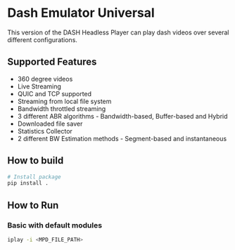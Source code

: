 # Dash Emulator Universal

This version of the DASH Headless Player can play dash videos over several different configurations.

## Supported Features

- 360 degree videos
- Live Streaming
- QUIC and TCP supported
- Streaming from local file system
- Bandwidth throttled streaming
- 3 different ABR algorithms - Bandwidth-based, Buffer-based and Hybrid
- Downloaded file saver
- Statistics Collector
- 2 different BW Estimation methods - Segment-based and instantaneous


## How to build

```bash
# Install package
pip install .
```

## How to Run 

### Basic with default modules
```bash
iplay -i <MPD_FILE_PATH>
```